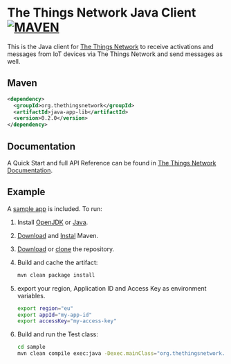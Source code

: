 # The Things Network Java Client [![MAVEN](https://img.shields.io/maven-central/v/org.thethingsnetwork/java-app-lib.svg)](http://mvnrepository.com/artifact/org.thethingsnetwork/java-app-lib)

This is the Java client for [The Things Network](https://www.thethingsnetwork.org) to receive activations and messages from IoT devices via The Things Network and send messages as well.

## Maven

```xml
<dependency>
  <groupId>org.thethingsnetwork</groupId>
  <artifactId>java-app-lib</artifactId>
  <version>0.2.0</version>
</dependency>
```

## Documentation

A Quick Start and full API Reference can be found in [The Things Network Documentation](https://www.thethingsnetwork.org/docs/refactor/java/).

## Example

A [sample app](sample/src/main/java/org/thethingsnetwork/java/app/sample/Test.java) is included. To run:

1.  Install [OpenJDK](http://openjdk.java.net/install/) or [Java](https://www.java.com/en/download/).
2.  [Download](http://maven.apache.org/download.cgi) and [Instal](http://maven.apache.org/install.html) Maven.
3.  [Download](https://github.com/TheThingsNetwork/java-app-lib/archive/master.zip) or [clone](https://help.github.com/articles/which-remote-url-should-i-use/) the repository.
4.  Build and cache the artifact:

    ```bash
    mvn clean package install
    ```

5.  export your region, Application ID and Access Key as environment variables.

    ```bash
    export region="eu"
    export appId="my-app-id"
    export accessKey="my-access-key"
    ```
6.  Build and run the Test class:

    ```bash
    cd sample
    mvn clean compile exec:java -Dexec.mainClass="org.thethingsnetwork.java.app.sample.Test"
    ```
